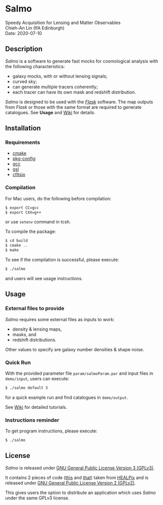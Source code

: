 Salmo
=====

Speedy Acquisition for Lensing and Matter Observables  
Chieh-An Lin (IfA Edinburgh)  
Date: 2020-07-10  


Description
-----------

_Salmo_ is a software to generate fast mocks for cosmological analysis with the following characteristics:
- galaxy mocks, with or without lensing signals;
- curved sky;
- can generate multiple tracers coherently;
- each tracer can have its own mask and redshift distribution.

_Salmo_ is designed to be used with the [_Flask_](https://github.com/hsxavier/flask) software. 
The map outputs from _Flask_ or those with the same format are required to generate catalogues.
See **Usage** and [Wiki](https://github.com/Linc-tw/salmo/wiki) for details.


Installation
------------

### Requirements

- [cmake](https://cmake.org/cmake/resources/software.html)
- [pkg-config](https://www.freedesktop.org/wiki/Software/pkg-config/)
- [gcc](https://gcc.gnu.org/)
- [gsl](https://www.gnu.org/software/gsl/)
- [cfitsio](https://heasarc.gsfc.nasa.gov/fitsio/fitsio.html)


### Compilation

For Mac users, do the following before compilation:
```Bash
$ export CC=gcc
$ export CXX=g++
```
or use `setenv` command in tcsh.

To compile the package:
```Bash
$ cd build
$ cmake ..
$ make
```

To see if the compilation is successful, please execute:
```Bash
$ ./salmo
```
and users will see usage instructions.


Usage
-----

### External files to provide

_Salmo_ requires some external files as inputs to work:
- density & lensing maps,
- masks, and 
- redshift distributions.

Other values to specify are galaxy number densities & shape noise.

### Quick Run

With the provided parameter file `param/salmoParam.par` and input files in `demo/input`, 
users can execute:
```Bash
$ ./salmo default 3
```
for a quick example run and find catalogues in `demo/output`.

See [Wiki](https://github.com/Linc-tw/salmo/wiki) for detailed tutorials.

### Instructions reminder

To get program instructions, please execute:
```Bash
$ ./salmo
```


License
-------

_Salmo_ is released under [GNU General Public License Version 3 (GPLv3)](https://www.gnu.org/licenses/).

It contains 2 pieces of code ([this](https://github.com/Linc-tw/salmo/blob/master/source/chealpix.c) 
and [that](https://github.com/Linc-tw/salmo/blob/master/source/chealpix.h))
taken from [HEALPix](https://healpix.sourceforge.io/index.php) and is released under 
[GNU General Public License Version 2 (GPLv2)](https://www.gnu.org/licenses/old-licenses/gpl-2.0.html).

This gives users the option to distribute an application which uses _Salmo_ under the same GPLv3 license.

